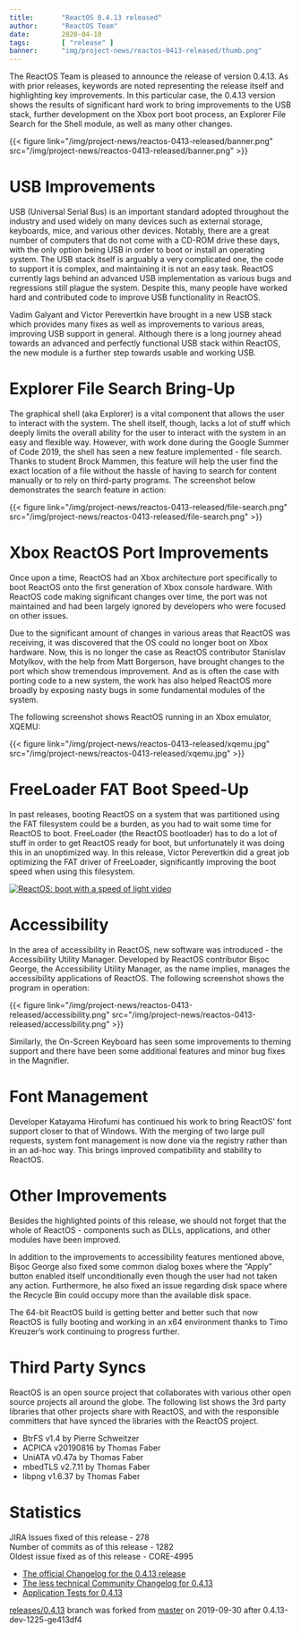 ```yaml
---
title:       "ReactOS 0.4.13 released"
author:      "ReactOS Team"
date:        2020-04-10
tags:        [ "release" ]
banner:      "img/project-news/reactos-0413-released/thumb.png"
---
```


The ReactOS Team is pleased to announce the release of version 0.4.13.
As with prior releases, keywords are noted representing the release itself and highlighting key improvements.
In this particular case, the 0.4.13 version shows the results of significant hard work to bring improvements to the USB stack, further development on the Xbox port boot process, an Explorer File Search for the Shell module, as well as many other changes.

{{< figure link="/img/project-news/reactos-0413-released/banner.png" src="/img/project-news/reactos-0413-released/banner.png" >}}

# USB Improvements
USB (Universal Serial Bus) is an important standard adopted throughout the industry and used widely on many devices such as external storage, keyboards, mice, and various other devices.
Notably, there are a great number of computers that do not come with a CD-ROM drive these days, with the only option being USB in order to boot or install an operating system.
The USB stack itself is arguably a very complicated one, the code to support it is complex, and maintaining it is not an easy task.
ReactOS currently lags behind an advanced USB implementation as various bugs and regressions still plague the system.
Despite this, many people have worked hard and contributed code to improve USB functionality in ReactOS.

Vadim Galyant and Victor Perevertkin have brought in a new USB stack which provides many fixes as well as improvements to various areas, improving USB support in general.
Although there is a long journey ahead towards an advanced and perfectly functional USB stack within ReactOS, the new module is a further step towards usable and working USB.

# Explorer File Search Bring-Up
The graphical shell (aka Explorer) is a vital component that allows the user to interact with the system.
The shell itself, though, lacks a lot of stuff which deeply limits the overall ability for the user to interact with the system in an easy and flexible way.
However, with work done during the Google Summer of Code 2019, the shell has seen a new feature implemented - file search.
Thanks to student Brock Mammen, this feature will help the user find the exact location of a file without the hassle of having to search for content manually or to rely on third-party programs.
The screenshot below demonstrates the search feature in action:

{{< figure link="/img/project-news/reactos-0413-released/file-search.png" src="/img/project-news/reactos-0413-released/file-search.png" >}}

# Xbox ReactOS Port Improvements
Once upon a time, ReactOS had an Xbox architecture port specifically to boot ReactOS onto the first generation of Xbox console hardware.
With ReactOS code making significant changes over time, the port was not maintained and had been largely ignored by developers who were focused on other issues.

Due to the significant amount of changes in various areas that ReactOS was receiving, it was discovered that the OS could no longer boot on Xbox hardware.
Now, this is no longer the case as ReactOS contributor Stanislav Motylkov, with the help from Matt Borgerson, have brought changes to the port which show tremendous improvement.
And as is often the case with porting code to a new system, the work has also helped ReactOS more broadly by exposing nasty bugs in some fundamental modules of the system.

The following screenshot shows ReactOS running in an Xbox emulator, XQEMU:

{{< figure link="/img/project-news/reactos-0413-released/xqemu.jpg" src="/img/project-news/reactos-0413-released/xqemu.jpg" >}}

# FreeLoader FAT Boot Speed-Up
In past releases, booting ReactOS on a system that was partitioned using the FAT filesystem could be a burden, as you had to wait some time for ReactOS to boot.
FreeLoader (the ReactOS bootloader) has to do a lot of stuff in order to get ReactOS ready for boot, but unfortunately it was doing this in an unoptimized way.
In this release, Victor Perevertkin did a great job optimizing the FAT driver of FreeLoader, significantly improving the boot speed when using this filesystem.

<a href="https://www.youtube.com/watch?v=XEsNzuXzcHQ" target="_blank"><img src="/img/project-news/reactos-0413-released/freeldr-boot-video.jpg" alt="ReactOS: boot with a speed of light video"></a>

# Accessibility
In the area of accessibility in ReactOS, new software was introduced - the Accessibility Utility Manager.
Developed by ReactOS contributor Bișoc George, the Accessibility Utility Manager, as the name implies, manages the accessibility applications of ReactOS.
The following screenshot shows the program in operation:

{{< figure link="/img/project-news/reactos-0413-released/accessibility.png" src="/img/project-news/reactos-0413-released/accessibility.png" >}}

Similarly, the On-Screen Keyboard has seen some improvements to theming support and there have been some additional features and minor bug fixes in the Magnifier.

# Font Management
Developer Katayama Hirofumi has continued his work to bring ReactOS’ font support closer to that of Windows.
With the merging of two large pull requests, system font management is now done via the registry rather than in an ad-hoc way.
This brings improved compatibility and stability to ReactOS.

# Other Improvements
Besides the highlighted points of this release, we should not forget that the whole of ReactOS - components such as DLLs, applications, and other modules have been improved.

In addition to the improvements to accessibility features mentioned above, Bișoc George also fixed some common dialog boxes where the “Apply” button enabled itself unconditionally even though the user had not taken any action.
Furthermore, he also fixed an issue regarding disk space where the Recycle Bin could occupy more than the available disk space.

The 64-bit ReactOS build is getting better and better such that now ReactOS is fully booting and working in an x64 environment thanks to Timo Kreuzer’s work continuing to progress further.

# Third Party Syncs
ReactOS is an open source project that collaborates with various other open source projects all around the globe.
The following list shows the 3rd party libraries that other projects share with ReactOS, and with the responsible committers that have synced the libraries with the ReactOS project.

* BtrFS v1.4 by Pierre Schweitzer
* ACPICA v20190816 by Thomas Faber
* UniATA v0.47a by Thomas Faber
* mbedTLS v2.7.11 by Thomas Faber
* libpng v1.6.37 by Thomas Faber

# Statistics
JIRA Issues fixed of this release - 278  
Number of commits as of this release - 1282  
Oldest issue fixed as of this release - CORE-4995

* [The official Changelog for the 0.4.13 release](/wiki/ChangeLog-0.4.13)
* [The less technical Community Changelog for 0.4.13](/wiki/Community_Changelog-0.4.13)
* [Application Tests for 0.4.13](/wiki/Tests_for_0.4.13)

[releases/0.4.13](https://github.com/reactos/reactos/tree/releases/0.4.13) branch was forked from [master](https://github.com/reactos/reactos) on 2019-09-30 after 0.4.13-dev-1225-ge413df4
